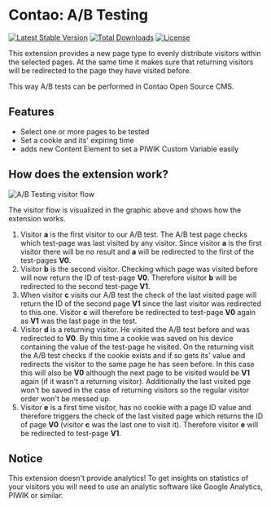 # Contao: A/B Testing

[![Latest Stable Version](https://poser.pugx.org/bastibuck/contao-ab-testing/v/stable)](https://packagist.org/packages/bastibuck/contao-ab-testing)
[![Total Downloads](https://poser.pugx.org/bastibuck/contao-ab-testing/downloads)](https://packagist.org/packages/bastibuck/contao-ab-testing)
[![License](https://poser.pugx.org/bastibuck/contao-ab-testing/license)](https://packagist.org/packages/bastibuck/contao-ab-testing)

This extension provides a new page type to evenly distribute visitors within the selected pages. At the same time it makes sure that returning visitors will be redirected to the page they have visited before.

This way A/B tests can be performed in Contao Open Source CMS.

## Features
* Select one or more pages to be tested
* Set a cookie and its' expiring time
* adds new Content Element to set a PIWIK Custom Variable easily

## How does the extension work?
![A/B Testing visitor flow](../screens/AB-Test-Extension.jpg)

The visitor flow is visualized in the graphic above and shows how the extension works.

1. Visitor **a** is the first visitor to our A/B test. The A/B test page checks which test-page was last visited by any visitor. Since visitor **a** is the first visitor there will be no result and **a** will be redirected to the first of the test-pages **V0**.
2. Visitor **b** is the second visitor. Checking which page was visited before will now return the ID of test-page **V0**. Therefore visitor **b** will be redirected to the second test-page **V1**.
3. When visitor **c** visits our A/B test the check of the last visited page will return the ID of the second page **V1** since the last visitor was redirected to this one. Visitor **c** will therefore be redirected to test-page **V0** again as **V1** was the last page in the test.
4. Visitor **d** is a returning visitor. He visited the A/B test before and was redirected to **V0**. By this time a cookie was saved on his device containing the value of the test-page he visited. On the returning visit the A/B test checks if the cookie exists and if so gets its' value and redirects the visitor to the same page he has seen before. In this case this will also be **V0** although the next page to be visited would be **V1** again (if it wasn't a returning visitor). Additionally the last visited pge won't be saved in the case of returning visitors so the regular visitor order won't be messed up.
5. Visitor **e** is a first time visitor, has no cookie with a page ID value and therefore triggers the check of the last visited page which returns the ID of page **V0** (visitor **c** was the last one to visit it). Therefore visitor **e** will be redirected to test-page **V1**. 


## Notice
This extension doesn't provide analytics! To get insights on statistics of your visitors you will need to use an analytic software like Google Analytics, PIWIK or similar.

